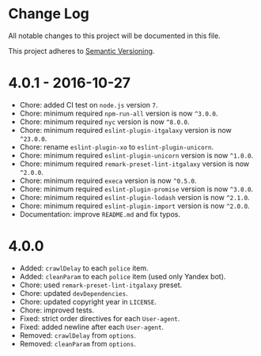 # Change Log

All notable changes to this project will be documented in this file.

This project adheres to [Semantic Versioning](http://semver.org/).

# 4.0.1 - 2016-10-27

- Chore: added CI test on `node.js` version `7`.
- Chore: minimum required `npm-run-all` version is now `^3.0.0`.
- Chore: minimum required `nyc` version is now `^8.0.0`.
- Chore: minimum required `eslint-plugin-itgalaxy` version is now `^23.0.0`.
- Chore: rename `eslint-plugin-xo` to `eslint-plugin-unicorn`.
- Chore: minimum required `eslint-plugin-unicorn` version is now `^1.0.0`.
- Chore: minimum required `remark-preset-lint-itgalaxy` version is now `^2.0.0`.
- Chore: minimum required `execa` version is now `^0.5.0`.
- Chore: minimum required `eslint-plugin-promise` version is now `^3.0.0`. 
- Chore: minimum required `eslint-plugin-lodash` version is now `^2.1.0`.
- Chore: minimum required `eslint-plugin-import` version is now `^2.0.0`.
- Documentation: improve `README.md` and fix typos.

# 4.0.0

- Added: `crawlDelay` to each `police` item.
- Added: `cleanParam` to each `police` item (used only Yandex bot).
- Chore: used `remark-preset-lint-itgalaxy` preset.
- Chore: updated `devDependencies`.
- Chore: updated copyright year in `LICENSE`.
- Chore: improved tests.
- Fixed: strict order directives for each `User-agent`.
- Fixed: added newline after each `User-agent`.
- Removed: `crawlDelay` from `options`.
- Removed: `cleanParam` from `options`.

